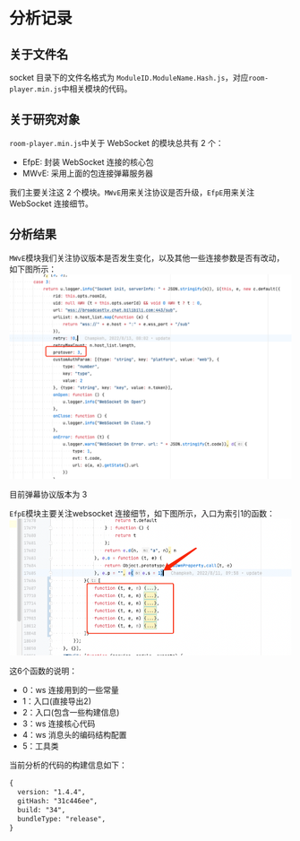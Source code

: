 # 分析记录

## 关于文件名

socket 目录下的文件名格式为 `ModuleID.ModuleName.Hash.js`，对应`room-player.min.js`中相关模块的代码。

## 关于研究对象

`room-player.min.js`中关于 WebSocket 的模块总共有 2 个：

- EfpE: 封装 WebSocket 连接的核心包
- MWvE: 采用上面的包连接弹幕服务器

我们主要关注这 2 个模块。`MWvE`用来关注协议是否升级，`EfpE`用来关注 WebSocket 连接细节。

## 分析结果

`MWvE`模块我们关注协议版本是否发生变化，以及其他一些连接参数是否有改动，如下图所示：
![img.png](img.png)

目前弹幕协议版本为 3

`EfpE`模块主要关注websocket 连接细节，如下图所示，入口为索引1的函数：
![img_1.png](img_1.png)

这6个函数的说明：

- 0：ws 连接用到的一些常量
- 1：入口(直接导出2)
- 2：入口(包含一些构建信息)
- 3：ws 连接核心代码
- 4：ws 消息头的编码结构配置
- 5：工具类

当前分析的代码的构建信息如下：
```json5
{
  version: "1.4.4", 
  gitHash: "31c446ee",
  build: "34",
  bundleType: "release",
}
```
